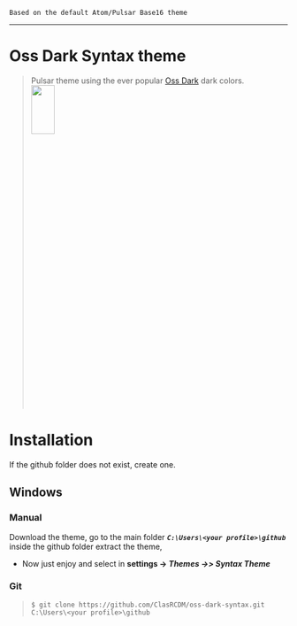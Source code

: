 `Based on the default Atom/Pulsar Base16 theme`

---

# Oss Dark Syntax theme

> Pulsar theme using the ever popular [Oss Dark]() dark colors.
> <img src="https://github.com/ClasRCDM/oss-dark-syntax/assets/68075842/7d91a2f6-17fb-4f01-947a-a1459240d3e3" width="30%" height="15%">

# Installation
If the github folder does not exist, create one.

## Windows

### Manual
Download the theme, go to the main folder ***`C:\Users\<your profile>\github`***
inside the github folder extract the theme,
 - Now just enjoy and select in **settings -> _Themes ->> Syntax Theme_**

### Git
> `$ git clone https://github.com/ClasRCDM/oss-dark-syntax.git C:\Users\<your profile>\github`
